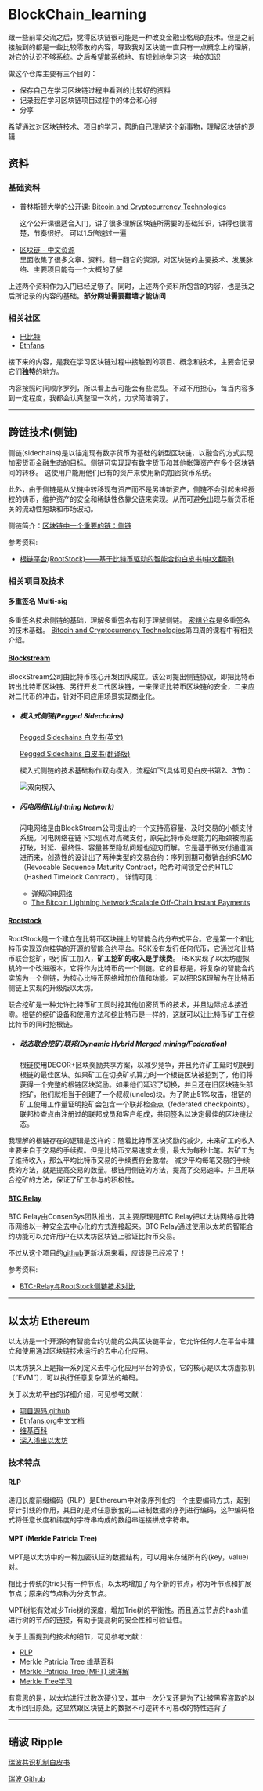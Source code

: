 # BlockChain_learning
跟一些前辈交流之后，觉得区块链很可能是一种改变金融业格局的技术。但是之前接触到的都是一些比较零散的内容，导致我对区块链一直只有一点概念上的理解，对它的认识不够系统。之后希望能系统地、有规划地学习这一块的知识

做这个仓库主要有三个目的：
- 保存自己在学习区块链过程中看到的比较好的资料
- 记录我在学习区块链项目过程中的体会和心得
- 分享

希望通过对区块链技术、项目的学习，帮助自己理解这个新事物，理解区块链的逻辑

## 资料
### 基础资料
- 普林斯顿大学的公开课: [Bitcoin and Cryptocurrency Technologies](https://www.coursera.org/learn/cryptocurrency/home/welcome)

    这个公开课很适合入门，讲了很多理解区块链所需要的基础知识，讲得也很清楚，节奏很好。 可以1.5倍速过一遍

- [区块链 - 中文资源](https://github.com/LiuBoyu/blockchain)  
    里面收集了很多文章、资料。翻一翻它的资源，对区块链的主要技术、发展脉络、主要项目能有一个大概的了解

上述两个资料作为入门已经足够了。同时，上述两个资料所包含的内容，也是我之后所记录的内容的基础。**部分网址需要翻墙才能访问**

### 相关社区
- [巴比特](http://www.8btc.com/)
- [Ethfans](http://ethfans.org/)



接下来的内容，是我在学习区块链过程中接触到的项目、概念和技术，主要会记录它们**独特**的地方。

内容按照时间顺序罗列，所以看上去可能会有些混乱。不过不用担心，每当内容多到一定程度，我都会认真整理一次的，力求简洁明了。

---

## 跨链技术(侧链)
侧链(sidechains)是以锚定现有数字货币为基础的新型区块链，以融合的方式实现加密货币金融生态的目标。侧链可实现现有数字货币和其他帐簿资产在多个区块链间的转移。
这使用户能用他们已有的资产来使用新的加密货币系统。

此外，由于侧链是从父链中转移现有资产而不是另铸新资产，侧链不会引起未经授权的铸币，维护资产的安全和稀缺性依靠父链来实现。从而可避免出现与新货币相关的流动性短缺和市场波动。

侧链简介：[区块链中一个重要的链：侧链](https://steemit.com/cn/@monkeyplayfire/62v4en)

参考资料:
- [根链平台(RootStock)——基于比特币驱动的智能合约白皮书(中文翻译)](http://www.8btc.com/tan90d84)

### 相关项目及技术
#### 多重签名 Multi-sig
多重签名技术侧链的基础，理解多重签名有利于理解侧链。
[密钥分存](https://en.wikipedia.org/wiki/Secret_sharing)是多重签名的技术基础。
[Bitcoin and Cryptocurrency Technologies](https://www.coursera.org/learn/cryptocurrency/home/welcome)第四周的课程中有相关介绍。

#### [Blockstream](https://blockstream.com/technology/)
BlockStream公司由比特币核心开发团队成立。该公司提出侧链协议，即把比特币转出比特币区块链、另行开发二代区块链，一来保证比特币区块链的安全，二来应对二代币的冲击，针对不同应用场景实现商业化。
- ##### 楔入式侧链(Pegged Sidechains)
    [Pegged Sidechains 白皮书(英文)](https://blockstream.com/technology/sidechains.pdf)

    [Pegged Sidechains 白皮书(翻译版)](http://www.8btc.com/enabling-blockchain-innovations-with-pegged-sidechains-abstract-introduction)

    楔入式侧链的技术基础称作双向楔入，流程如下(具体可见白皮书第2、3节)：

    ![双向楔入](https://steemitimages.com/0x0/http://upload-images.jianshu.io/upload_images/1698588-632a3bbe1874c5d0.jpg?imageMogr2/auto-orient/strip%7CimageView2/2/w/1240)

- ##### 闪电网络(Lightning Network)
    闪电网络是由BlockStream公司提出的一个支持高容量、及时交易的小额支付系统。闪电网络在链下实现点对点微支付，原先比特币处理能力的瓶颈被彻底打破，时延、最终性、容量甚至隐私问题也迎刃而解。它是基于微支付通道演进而来，创造性的设计出了两种类型的交易合约：序列到期可撤销合约RSMC（Revocable Sequence Maturity Contract，哈希时间锁定合约HTLC（Hashed Timelock Contract）。
    详情可见：
    - [详解闪电网络](http://www.8btc.com/ln-rn-corda)
    - [The Bitcoin Lightning Network:Scalable Off-Chain Instant Payments](http://lightning.network/lightning-network-paper.pdf)

#### [Rootstock](https://www.rsk.co/)
RootStock是一个建立在比特币区块链上的智能合约分布式平台。它是第一个和比特币实现双向挂钩的开源的智能合约平台。RSK没有发行任何代币，它通过和比特币联合挖矿，吸引矿工加入，**矿工挖矿的收入是手续费**。 RSK实现了以太坊虚拟机的一个改进版本，它将作为比特币的一个侧链。它的目标是，将复杂的智能合约实施为一个侧链，为核心比特币网络增加价值和功能。可以把RSK理解为在比特币侧链上实现的升级版以太坊。

联合挖矿是一种允许比特币矿工同时挖其他加密货币的技术，并且边际成本接近零。根链的挖矿设备和使用方法和挖比特币是一样的，这就可以让比特币矿工在挖比特币的同时挖根链。



- ##### 动态联合挖矿/联邦(Dynamic Hybrid Merged mining/Federation)
    根链使用DECOR+区块奖励共享方案，以减少竞争，并且允许矿工延时切换到根链的最佳区块。如果矿工在切换矿机算力时一个根链区块被挖到了，他们将获得一个完整的根链区块奖励。如果他们延迟了切换，并且还在旧区块链头部挖矿，他们就相当于创建了一个叔叔(uncles)块。为了防止51%攻击，根链的矿工使用工作量证明挖矿会包含一个联邦检查点（federated checkpoints）。联邦检查点由注册过的联邦成员和客户组成，共同签名以决定最佳的区块链状态。

我理解的根链存在的逻辑是这样的：随着比特币区块奖励的减少，未来矿工的收入主要来自于交易的手续费。但是比特币交易速度太慢，最大为每秒七笔。若矿工为了维持收入，那么平均比特币交易的手续费将会激增。 减少平均每笔交易的手续费的方法，就是提高交易的数量。根链用侧链的方法，提高了交易速率。并且用联合挖矿的方法，保证了矿工参与的积极性。



#### [BTC Relay](http://btcrelay.org/)
BTC Relay由ConsenSys团队推出，其主要原理是BTC Relay把以太坊网络与比特币网络以一种安全去中心化的方式连接起来。BTC Relay通过使用以太坊的智能合约功能可以允许用户在以太坊区块链上验证比特币交易。

不过从这个项目的[github](https://github.com/ethereum/btcrelay)更新状况来看，应该是已经凉了！

参考资料:
- [BTC-Relay与RootStock侧链技术对比](https://bytom.io/?p=15)




---


## 以太坊 Ethereum
以太坊是一个开源的有智能合约功能的公共区块链平台，它允许任何人在平台中建立和使用通过区块链技术运行的去中心化应用。

以太坊狭义上是指一系列定义去中心化应用平台的协议，它的核心是以太坊虚拟机（“EVM”），可以执行任意复杂算法的编码。

关于以太坊平台的详细介绍，可见参考文献：
- [项目源码 github](https://github.com/ethereum/go-ethereum)
- [Ethfans.org中文文档](http://ethfans.org/wikis/Home)
- [维基百科](https://zh.wikipedia.org/wiki/%E4%BB%A5%E5%A4%AA%E5%9D%8A)
- [深入浅出以太坊](http://www.gxn.io/files/book/shenruqianchuyitaifang.pdf)
### 技术特点
#### RLP
递归长度前缀编码（RLP）是Ethereum中对象序列化的一个主要编码方式，起到穿针引线的作用，其目的是对任意嵌套的二进制数据的序列进行编码，这种编码格式将任意长度和纬度的字符串构成的数组串连接拼成字符串。


#### MPT (Merkle Patricia Tree)
MPT是以太坊中的一种加密认证的数据结构，可以用来存储所有的(key，value)对。

相比于传统的trie只有一种节点，以太坊增加了两个新的节点，称为叶节点和扩展节点；原来的节点称为分支节点。

MPT树能有效减少Trie树的深度，增加Trie树的平衡性。而且通过节点的hash值进行树的节点的链接，有助于提高树的安全性和可验证性。



关于上面提到的技术的细节，可见参考文献：
- [RLP](https://github.com/ethereum/wiki/wiki/%5B%E4%B8%AD%E6%96%87%5D-RLP)
- [Merkle Patricia Tree 维基百科](https://github.com/ethereum/wiki/wiki/Patricia-Tree)
- [Merkle Patricia Tree (MPT) 树详解](http://www.cnblogs.com/fengzhiwu/p/5584809.html)
- [Merkle Tree学习](http://www.cnblogs.com/fengzhiwu/p/5524324.html)

有意思的是，以太坊进行过数次硬分叉，其中一次分叉还是为了让被黑客盗取的以太币回归原处。这显然跟区块链上的数据不可逆转不可篡改的特性违背了

---



## 瑞波 Ripple
[瑞波共识机制白皮书](https://ripple.com/files/ripple_consensus_whitepaper.pdf)

[瑞波 Github](https://github.com/ripple/rippled)


